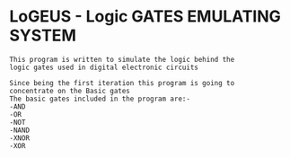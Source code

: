 # LoGEUS - Logic GATES EMULATING SYSTEM
    This program is written to simulate the logic behind the 
    logic gates used in digital electronic circuits
    
    Since being the first iteration this program is going to 
    concentrate on the Basic gates 
    The basic gates included in the program are:-
    -AND
    -OR
    -NOT
    -NAND
    -XNOR
    -XOR

